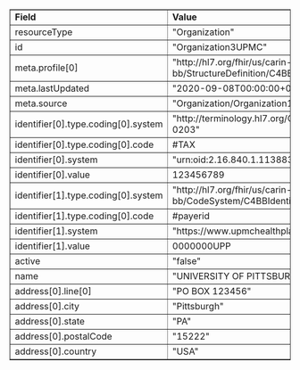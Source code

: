<table border="1"><tr><td><b>Field</b></td><td><b>Value</b></td></tr>
<tr><td>resourceType</td><td>
"Organization"
</td></tr>
<tr><td>id</td><td>
"Organization3UPMC"
</td></tr>
<tr><td>meta.profile[0]</td><td>"http://hl7.org/fhir/us/carin-bb/StructureDefinition/C4BB-Organization"</td></tr>
<tr><td>meta.lastUpdated</td><td>
"2020-09-08T00:00:00+00:00"
</td></tr>
<tr><td>meta.source</td><td>
"Organization/Organization1UPMC"
</td></tr>
<tr><td>identifier[0].type.coding[0].system</td><td>
"http://terminology.hl7.org/CodeSystem/v2-0203"
</td></tr>
<tr><td>identifier[0].type.coding[0].code</td><td>
#TAX
</td></tr>
<tr><td>identifier[0].system</td><td>
"urn:oid:2.16.840.1.113883.4.4"
</td></tr>
<tr><td>identifier[0].value</td><td>
123456789
</td></tr>
<tr><td>identifier[1].type.coding[0].system</td><td>
"http://hl7.org/fhir/us/carin-bb/CodeSystem/C4BBIdentifierType"
</td></tr>
<tr><td>identifier[1].type.coding[0].code</td><td>
#payerid
</td></tr>
<tr><td>identifier[1].system</td><td>
"https://www.upmchealthplan.com/VendorId"
</td></tr>
<tr><td>identifier[1].value</td><td>
0000000UPP
</td></tr>
<tr><td>active</td><td>
"false"
</td></tr>
<tr><td>name</td><td>
"UNIVERSITY OF PITTSBURGH PHYSICIANS"
</td></tr>
<tr><td>address[0].line[0]</td><td>"PO BOX 123456"</td></tr>
<tr><td>address[0].city</td><td>
"Pittsburgh"
</td></tr>
<tr><td>address[0].state</td><td>
"PA"
</td></tr>
<tr><td>address[0].postalCode</td><td>
"15222"
</td></tr>
<tr><td>address[0].country</td><td>
"USA"
</td></tr>
</table>
